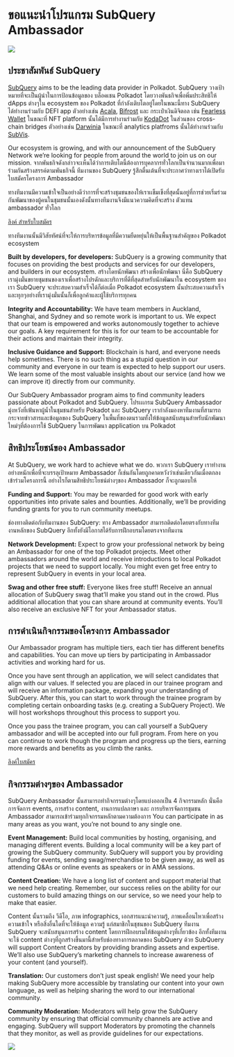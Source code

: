 # ขอแนะนำโปรแกรม SubQuery Ambassador

![](https://miro.medium.com/max/1400/1*EC5wwTuoB6UK_EESGd8X8w.png)

## ประชาสัมพันธ์ SubQuery

[SubQuery](https://subquery.network/) aims to be the leading data provider in Polkadot. SubQuery วางเป้าหมายที่จะเป็นผู้นำในการป้อนข้อมูลของ บล็อคเชน Polkadot โดยวางพันธกิจเพื่อพิ่มประสิทธิให้ dApps ต่างๆใน ecosystem ของ Polkadot ที่กำลังเติบโตอยู่โดยในขณะนี้ทาง SubQuery ได้ทำงานร่วมกับ DEFI app ตัวอย่างเช่น [Acala](https://acala.network/), [Bifrost](https://bifrost.finance/) และ กระเป๋าเงินดิจิตอล เช่น [Fearless Wallet](https://fearlesswallet.io/) ในขณะที่ NFT platform นั้นได้มีการทำงานร่วมกับ [KodaDot](https://kodadot.xyz/) ในส่วนของ cross-chain bridges ตัวอย่างเช่น [Darwinia](https://explorer.subquery.network/subquery/darwinia-network/darwinia) ในขณะที่ analytics platfroms นั้นได้ทำงานร่วมกับ [SubVis](https://subvis.io/).

Our ecosystem is growing, and with our announcement of the SubQuery Network we’re looking for people from around the world to join us on our mission. จากพันธกิจดังกล่าวจะเห็นได้ว่าการเติบโตนี้ต้องการบุคลากรทั่วโลกเป็นจำนวนมากเพื่อมาร่วมกันสร้างสรรค์ตามพันธกิจนี้ ทีมงานของ SubQuery รู้สึกตื่นเต้นที่จะประกาศว่าทางเราได้เปิดรับใบสมัครโครงการ Ambassador

ทางทีมงานมีความเข้าใจเป็นอย่างดีว่าการที่จะสร้างชุมชนของให้เราเเข็มเข็งที่สุดนั้นอยู่ที่การช่วยเริ่มร่วมกันพัฒนาของผู้คนในชุมชนนั้นเองดังนั้นทางทีมงานจึงมีแนวความคิดที่จะสร้าง ตัวแทน ambassador ทั่วโลก

[ลิงค์ สำหรับใบสมัคร](https://forms.gle/GXBbJ6LDpNfM2v1X6)

ทางทีมงานนั้นมีวิสัยทัศน์ที่จะให้การบริหารข้อมูลที่มีความยืดหยุ่นให้เป็นพื้นฐานสำคัญของ Polkadot ecosystem

**Built by developers, for developers:** SubQuery is a growing community that focuses on providing the best products and services for our developers, and builders in our ecosystem. สร้างโดยนักพัฒนา สร้างเพื่อนักพัฒนา นี่คือ SubQuery เรามุ่งมั่นขยายชุมชนของเราเพื่อสร้างโปรดักและบริการที่ดีที่สุดสำหรับนักพัฒนาใน ecosystem ของเรา SubQuery จะประสบความสำเร็จได้ก็ต่อเมื่อ Polkadot ecosystem นั้นประสบความสำเร็จและทุกๆอย่างที่เรามุ่งมั่นนั้นก็เพื่อลูกค้าและผู้ใช้บริการทุกคน

**Integrity and Accountability:** We have team members in Auckland, Shanghai, and Sydney and so remote work is important to us. We expect that our team is empowered and works autonomously together to achieve our goals. A key requirement for this is for our team to be accountable for their actions and maintain their integrity.

**Inclusive Guidance and Support:** Blockchain is hard, and everyone needs help sometimes. There is no such thing as a stupid question in our community and everyone in our team is expected to help support our users. We learn some of the most valuable insights about our service (and how we can improve it) directly from our community.

Our SubQuery Ambassador program aims to find community leaders passionate about Polkadot and SubQuery. โปรเเเกรม SubQuery Ambassador มุ่งหวังที่เฟ้นหาผู้น้ำในชุมชนสำหรับ Pokadot และ SubQuery เรากำลังมองหาทีมงานที่สามารถกระจายข่าวสารและข้อมูลของ SubQuery ในพื้นที่ของตนรวมทั้งให้ข้อมูลสนับสนุนสำหรับนักพัฒนาใหม่ๆที่ต้องการใช้ SubQuery ในการพัฒนา application บน Polkadot

## สิทธิประโยชน์ของ Ambassador

At SubQuery, we work hard to achieve what we do. พวกเรา SubQuery เราทำงานอย่างหนักเพื่อที่จะบรรลุเป้าหมาย Ambassador ก็เช่นกันโดยถูกคาดหวังว่าเช่นเดียวกันเมื่อตกลงเข้าร่วมโครงการนี้ อย่างไรก็ตามสิทธิประโยชน์ต่างๆของ Ambassador ก็จะถูกมอบให้

**Funding and Support:** You may be rewarded for good work with early opportunities into private sales and bounties. Additionally, we’ll be providing funding grants for you to run community meetups.

ช่องทางติดต่อกับทีมงานของ SubQuery: ทาง Ambassador สามารถติดต่อโดยตรงกับทางทีมงานหลักของ SubQuery อีกทั้งยังมีโอกาสได้รับการฝึกอบรมโดยตรงจากทีมงาน

**Network Development:** Expect to grow your professional network by being an Ambassador for one of the top Polkadot projects. Meet other ambassadors around the world and receive introductions to local Polkadot projects that we need to support locally. You might even get free entry to represent SubQuery in events in your local area.

**Swag and other free stuff:** Everyone likes free stuff! Receive an annual allocation of SubQuery swag that’ll make you stand out in the crowd. Plus additional allocation that you can share around at community events. You’ll also receive an exclusive NFT for your Ambassador status.

## การดำเนินกิจกรรมของโครงการ Ambassador

Our Ambassador program has multiple tiers, each tier has different benefits and capabilities. You can move up tiers by participating in Ambassador activities and working hard for us.

Once you have sent through an application, we will select candidates that align with our values. If selected you are placed in our trainee program and will receive an information package, expanding your understanding of SubQuery. After this, you can start to work through the trainee program by completing certain onboarding tasks (e.g. creating a SubQuery Project). We will host workshops throughout this process to support you.

Once you pass the trainee program, you can call yourself a SubQuery ambassador and will be accepted into our full program. From here on you can continue to work though the program and progress up the tiers, earning more rewards and benefits as you climb the ranks.

[ลิงค์ใบสมัคร](https://forms.gle/GXBbJ6LDpNfM2v1X6)

## กิจกรรมต่างๆของ Ambassador

SubQuery Ambassador นั้นสามารถทำกิจกรรมต่างๆโดยแบ่งออกเป็น 4 กิจกรรมหลัก นั่นคือ การจัดการ events, การสร้าง content, งานการแปลภาษา และ การบริหารจัดการชุมชน Ambassador สามารถเข้าร่วมทุกกิจกรรมหลักตามความต้องการ You can participate in as many areas as you want, you’re not bound to any single one.

**Event Management:** Build local communities by hosting, organising, and managing different events. Building a local community will be a key part of growing the SubQuery community. SubQuery will support you by providing funding for events, sending swag/merchandise to be given away, as well as attending Q&As or online events as speakers or in AMA sessions.

**Content Creation:** We have a long list of content and support material that we need help creating. Remember, our success relies on the ability for our customers to build amazing things on our service, so we need your help to make that easier.

Content นั้นรวมถึง วีดีโอ, ภาพ infographics, เอกสารแนะนำความรู้, ภาพเคลื่อนไหวเพื่อสร้างความเข้าใจ หรือสิ่งอื่นใดที่จะให้ช้อมูล ความรู้ แก่สมาชิกในชุชนของ SubQuery ทีมงาน SubQuery จะสนับสนุนการสร้าง content โดยการฝึกอบรมให้ข้อมูลต่างๆที่เกี่ยวข้อง อีกทั้งทีมงานจะใช้ content ต่างๆที่ถูกสร้างขึ้นมานี้สำหรับช่องทางการตลาดของ SubQuery ด้วย SubQuery will support Content Creators by providing branding assets and expertise. We’ll also use SubQuery’s marketing channels to increase awareness of your content (and yourself).

**Translation:** Our customers don’t just speak english! We need your help making SubQuery more accessible by translating our content into your own language, as well as helping sharing the word to our international community.

**Community Moderation:** Moderators will help grow the SubQuery community by ensuring that official community channels are active and engaging. SubQuery will support Moderators by promoting the channels that they monitor, as well as provide guidelines for our expectations.

![](https://miro.medium.com/max/1400/1*xj6_UL1ZWYzlLmlVk25JzQ.png)